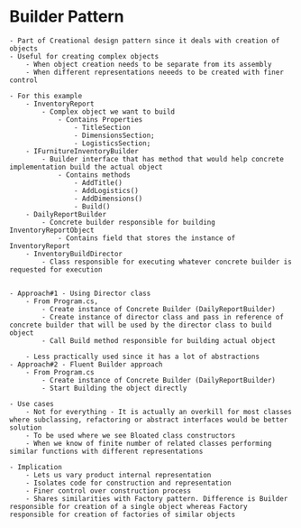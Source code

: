 # Builder Pattern
	- Part of Creational design pattern since it deals with creation of objects
	- Useful for creating complex objects
		- When object creation needs to be separate from its assembly
		- When different representations neeeds to be created with finer control

	- For this example
		- InventoryReport 
			- Complex object we want to build
				- Contains Properties
					- TitleSection
					- DimensionsSection;
					- LogisticsSection;
		- IFurnitureInventoryBuilder
			- Builder interface that has method that would help concrete implementation build the actual object
				- Contains methods
					- AddTitle()
					- AddLogistics()
					- AddDimensions()
					- Build()
		- DailyReportBuilder
			- Concrete builder responsible for building InventoryReportObject
				- Contains field that stores the instance of InventoryReport
		- InventoryBuildDirector
			- Class responsible for executing whatever concrete builder is requested for execution
		

	- Approach#1 - Using Director class
		- From Program.cs, 
			- Create instance of Concrete Builder (DailyReportBuilder)
			- Create instance of director class and pass in reference of concrete builder that will be used by the director class to build object
			- Call Build method responsible for building actual object

		- Less practically used since it has a lot of abstractions
	- Approach#2 - Fluent Builder approach
		- From Program.cs
			- Create instance of Concrete Builder (DailyReportBuilder)
			- Start Building the object directly

	- Use cases
		- Not for everything - It is actually an overkill for most classes where subclassing, refactoring or abstract interfaces would be better solution
		- To be used where we see Bloated class constructors
		- When we know of finite number of related classes performing similar functions with different representations

	- Implication
		- Lets us vary product internal representation
		- Isolates code for construction and representation
		- Finer control over construction process
		- Shares similarities with Factory pattern. Difference is Builder responsible for creation of a single object whereas Factory responsible for creation of factories of similar objects
